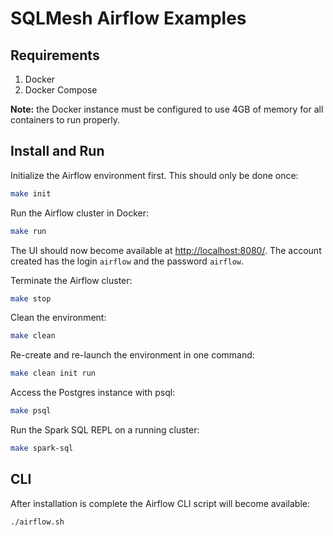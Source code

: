 # SQLMesh Airflow Examples

## Requirements
1. Docker
2. Docker Compose

**Note:** the Docker instance must be configured to use 4GB of memory for all containers to run properly.

## Install and Run
Initialize the Airflow environment first. This should only be done once:
```bash
make init
```
Run the Airflow cluster in Docker:
```bash
make run
```
The UI should now become available at [http://localhost:8080/](http://localhost:8080/). The account created has the login `airflow` and the password `airflow`.

Terminate the Airflow cluster:
```bash
make stop
```
Clean the environment:
```bash
make clean
```
Re-create and re-launch the environment in one command:
```bash
make clean init run
```
Access the Postgres instance with psql:
```bash
make psql
```
Run the Spark SQL REPL on a running cluster:
```bash
make spark-sql
```

## CLI
After installation is complete the Airflow CLI script will become available:
```bash
./airflow.sh
```
